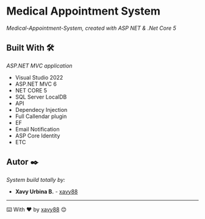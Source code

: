 # Medical Appointment System


_Medical-Appointment-System, created with ASP NET & .Net Core 5_

## Built With 🛠️

_ASP.NET MVC application_

* Visual Studio 2022
* ASP.NET MVC 6
* NET CORE 5
* SQL Server LocalDB
* API
* Dependecy Injection
* Full Callendar plugin
* EF
* Email Notification
* ASP Core Identity
* ETC

## Autor ✒️

_System build totally by:_

* **Xavy Urbina B.** - [xavy88](https://github.com/xavy88/)

---
⌨️ With ❤️ by [xavy88](https://github.com/xavy88/) 😊
